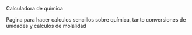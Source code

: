 Calculadora de química

Pagina para hacer calculos sencillos sobre química, tanto conversiones de unidades y calculos de molalidad

